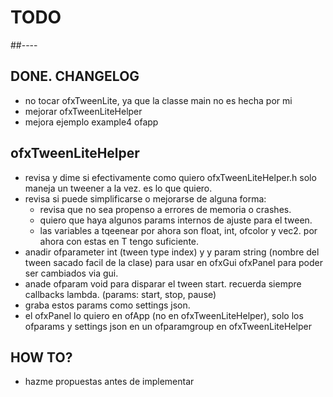 # TODO

##----

## DONE. CHANGELOG

- no tocar ofxTweenLite, ya que la classe main no es hecha por mi
- mejorar ofxTweenLiteHelper
- mejora ejemplo example4 ofapp

## ofxTweenLiteHelper

- revisa y dime si efectivamente como quiero ofxTweenLiteHelper.h solo maneja un tweener a la vez. es lo que quiero.
- revisa si puede simplificarse o mejorarse de alguna forma:
    - revisa que no sea propenso a errores de memoria o crashes.
    - quiero que haya algunos params internos de ajuste para el tween.
    - las variables a tqeenear por ahora son float, int, ofcolor y vec2. por ahora con estas en T tengo suficiente.
- anadir ofparameter int (tween type index) y y param string (nombre del tween sacado facil de la clase) para usar en ofxGui ofxPanel para poder ser cambiados via gui.
- anade ofparam void para disparar el tween start. recuerda siempre callbacks lambda. (params: start, stop, pause)
- graba estos params como settings json.
- el ofxPanel lo quiero en ofApp (no en ofxTweenLiteHelper), solo los ofparams y settings json en un ofparamgroup en ofxTweenLiteHelper

## HOW TO?

- hazme propuestas antes de implementar